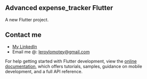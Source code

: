 ## Advanced expense_tracker Flutter

A new Flutter project.

## Contact me



- [My LinkedIn](https://www.linkedin.com/in/leroyl/)
- Email me @:  leroylomotey@gmail.com

For help getting started with Flutter development, view the
[online documentation](https://docs.flutter.dev/), which offers tutorials,
samples, guidance on mobile development, and a full API reference.
